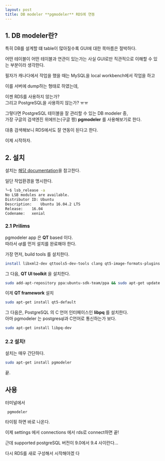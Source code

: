```yaml
---
layout: post
title: DB modeler **pgmodeler** RDS에 연동
---
```


## 1. DB modeler란?
특히 DB를 설계할 떄 table이 많아질수록 GUI에 대한 목마름은 절박하다. <br>

어떤 테이블이 어떤 테이블과 연관이 있는가는 사실 GUI로만 직관적으로 이해할 수 있는 부분이라 생각한다. <br>

필자가 캐나다에서 작업을 했을 때는 MySQL을 local workbench에서 작업을 하고 <br>

이를 서버에 dump하는 형태로 하였는데, <br>

이젠 RDS를 사용하지 않는가? <br>
그리고 PostgreSQL을 사용하지 않는가? ㅠㅠ <br>

그렇다면 PostgreSQL 테이블을 잘 관리할 수 있는 DB modeler 중, <br>
가장 구글의 검색엔진 위에뜨는(구글 짱) **pgmodeler** 를 사용해보기로 한다. <br>

대충 검색해보니 RDS에서도 잘 연동이 된다고 한다. <br>

이제 시작하자. <br>

## 2. 설치

설치는 [해당 documentation](https://www.simonholywell.com/post/2016/10/install-pgmodeler-ubuntu/)을 참고한다. <br> 

일단 작업환경을 명시한다.
```zsh
╰─$ lsb_release -a
No LSB modules are available.
Distributor ID:	Ubuntu
Description:	Ubuntu 16.04.2 LTS
Release:	16.04
Codename:	xenial
```

### 2.1 Prilims
pgmodeler app 은 **QT** based 이다. <br>
따라서 qt를 먼저 설치를 완료해야 한다. <br>

가장 먼저, build tools 를 설치한다. <br> 
```zsh
install libxml2-dev qttools5-dev-tools clang qt5-image-formats-plugins libqt5svg5
```

그 다음, **QT UI toolkit** 을 설치한다. <br>
```zsh
sudo add-apt-repository ppa:ubuntu-sdk-team/ppa && sudo apt-get update && sudo apt-get dist-upgrade && sudo apt-get install ubuntu-sdk
```

이제 **QT framework** 설치 <br>
```zsh
sudo apt-get install qt5-default
```

그 다음은, PostgreSQL 의 C 언어 인터페이스인 **libpq** 를 설치한다. <br>
아마 pgmodeler 는 postgresql과 C언어로 통신하는가 보다. <br>
```zsh
sudo apt-get install libpq-dev
```

### 2.2 설치!
설치는 매우 간단하다. <br>
```zsh
sudo apt-get install pgmodeler
```

끝. 

## 사용
터미널에서
```
 pgmodeler
```
타이핑 하면 바로 나온다. <br>

이제 settings 에서 connections 에서 rds로 connect하면 끝! <br>

근데 supported postgreSQL 버전이 9.0에서 9.4 사이란다... <br>

다시 RDS를 새로 구성해서 시작해야겠
다
